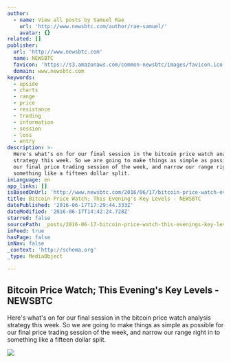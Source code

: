 ```yaml
---
author:
  - name: View all posts by Samuel Rae
    url: 'http://www.newsbtc.com/author/rae-samuel/'
    avatar: {}
related: []
publisher:
  url: 'http://www.newsbtc.com'
  name: NEWSBTC
  favicon: 'https://s3.amazonaws.com/common-newsbtc/images/favicon.ico'
  domain: www.newsbtc.com
keywords:
  - upside
  - charts
  - range
  - price
  - resistance
  - trading
  - information
  - session
  - loss
  - entry
description: >-
  Here's what's on for our final session in the bitcoin price watch analysis
  strategy this week. So we are going to make things as simple as possible for
  our final price trading session of the week, and narrow our range right in to
  something like a fifteen dollar split.
inLanguage: en
app_links: []
isBasedOnUrl: 'http://www.newsbtc.com/2016/06/17/bitcoin-price-watch-evenings-key-levels/'
title: Bitcoin Price Watch; This Evening's Key Levels - NEWSBTC
datePublished: '2016-06-17T17:29:44.333Z'
dateModified: '2016-06-17T14:42:24.728Z'
starred: false
sourcePath: _posts/2016-06-17-bitcoin-price-watch-this-evenings-key-levels-newsbtc.md
inFeed: true
hasPage: false
inNav: false
_context: 'http://schema.org'
_type: MediaObject

---
```

<article style=""><h1>Bitcoin Price Watch; This Evening's Key Levels - NEWSBTC</h1><p>Here's what's on for our final session in the bitcoin price watch analysis strategy this week. So we are going to make things as simple as possible for our final price trading session of the week, and narrow our range right in to something like a fifteen dollar split.</p><img src="http://s3.amazonaws.com/main-newsbtc-images/2016/06/17151436/Screen-Shot-2016-06-17-at-10.20.55.png" /></article>